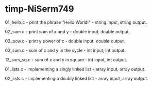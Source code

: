 # timp-NiSerm749
01_hello.c - print the phrase "Hello World!" - string input, string output.

02_sum.c - print sum of x and y - double input, double output.

03_pow.c - print y power of x - double input, double output.

03_sum.c - sum of x and y in the cycle - int input, int output.

13_sum_sq.c - sum of x and y in square - int input, int output.   

01_lists.c - implementing a singly linked list - array input, array output.

02_lists.c - implementing a doubly linked list - array input, array output.
